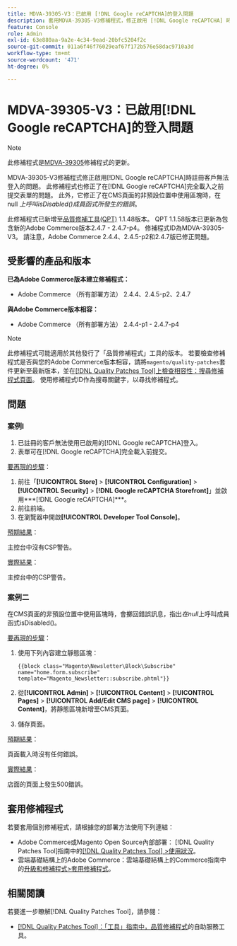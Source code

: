 ```yaml
---
title: MDVA-39305-V3：已啟用 [!DNL Google reCAPTCHA]的登入問題
description: 套用MDVA-39305-V3修補程式，修正啟用 [!DNL Google reCAPTCHA] 時註冊客戶無法登入的Adobe Commerce問題。 此修補程式也修正了在 [!DNL Google reCAPTCHA] 完整載入之前提交表單的問題。 此外，它修正了在CMS頁面的非預設位置中使用區塊時，*在null*上呼叫成員函式isDisabled()的錯誤。
feature: Console
role: Admin
exl-id: 63e880aa-9a2e-4c34-9ead-20bfc5204f2c
source-git-commit: 011a6f46f76029eaf67f172b576e58dac9710a3d
workflow-type: tm+mt
source-wordcount: '471'
ht-degree: 0%

---
```


# MDVA-39305-V3：已啟用[!DNL Google reCAPTCHA]的登入問題

>[!NOTE]
>
>此修補程式是[MDVA-39305](/help/tools/quality-patches-tool/patches-available-in-qpt/v1-1-1/mdva-39305-login-issues-with-enabled-google-recaptcha.md)修補程式的更新。

MDVA-39305-V3修補程式修正啟用[!DNL Google reCAPTCHA]時註冊客戶無法登入的問題。 此修補程式也修正了在[!DNL Google reCAPTCHA]完全載入之前提交表單的問題。 此外，它修正了在CMS頁面的非預設位置中使用區塊時，在null *上呼叫isDisabled()成員函式所發生的錯誤*。

此修補程式已新增至[品質修補工具(QPT)](https://experienceleague.adobe.com/en/docs/commerce-operations/tools/quality-patches-tool/quality-patches-tool-to-self-serve-quality-patches) 1.1.48版本。 QPT 1.1.58版本已更新為包含新的Adobe Commerce版本2.4.7 - 2.4.7-p4。 修補程式ID為MDVA-39305-V3。 請注意，Adobe Commerce 2.4.4、2.4.5-p2和2.4.7版已修正問題。

## 受影響的產品和版本

**已為Adobe Commerce版本建立修補程式：**

* Adobe Commerce （所有部署方法） 2.4.4、2.4.5-p2、2.4.7

**與Adobe Commerce版本相容：**

* Adobe Commerce （所有部署方法） 2.4.4-p1 - 2.4.7-p4

>[!NOTE]
>
>此修補程式可能適用於其他發行了「品質修補程式」工具的版本。 若要檢查修補程式是否與您的Adobe Commerce版本相容，請將`magento/quality-patches`套件更新至最新版本，並在[[!DNL Quality Patches Tool]上檢查相容性：搜尋修補程式頁面](https://experienceleague.adobe.com/en/docs/commerce-operations/tools/quality-patches-tool/quality-patches-tool-to-self-serve-quality-patches)。 使用修補程式ID作為搜尋關鍵字，以尋找修補程式。

## 問題

### 案例I

1. 已註冊的客戶無法使用已啟用的[!DNL Google reCAPTCHA]登入。
1. 表單可在[!DNL Google reCAPTCHA]完全載入前提交。

<u>要再現的步驟</u>：

1. 前往「**[!UICONTROL Store]** > **[!UICONTROL Configuration]** > **[!UICONTROL Security]** > **[!DNL Google reCAPTCHA Storefront]**」並啟用***[!DNL Google reCAPTCHA]***。
1. 前往前端。
1. 在瀏覽器中開啟&#x200B;**[!UICONTROL Developer Tool Console]**。

<u>預期結果</u>：

主控台中沒有CSP警告。

<u>實際結果</u>：

主控台中的CSP警告。

### 案例二

在CMS頁面的非預設位置中使用區塊時，會擲回錯誤訊息，指出&#x200B;*在null*&#x200B;上呼叫成員函式isDisabled()。

<u>要再現的步驟</u>：

1. 使用下列內容建立靜態區塊：

   ```
   {{block class="Magento\Newsletter\Block\Subscribe" name="home.form.subscribe"
   template="Magento_Newsletter::subscribe.phtml"}}
   ```

1. 從&#x200B;**[!UICONTROL Admin]** > **[!UICONTROL Content]** > **[!UICONTROL Pages]** > **[!UICONTROL Add/Edit CMS page]** > **[!UICONTROL Content]**，將靜態區塊新增至CMS頁面。
1. 儲存頁面。

<u>預期結果</u>：

頁面載入時沒有任何錯誤。

<u>實際結果</u>：

店面的頁面上發生500錯誤。

## 套用修補程式

若要套用個別修補程式，請根據您的部署方法使用下列連結：

* Adobe Commerce或Magento Open Source內部部署： [!DNL Quality Patches Tool]指南中的[[!DNL Quality Patches Tool] >使用狀況](/help/tools/quality-patches-tool/usage.md)。
* 雲端基礎結構上的Adobe Commerce：雲端基礎結構上的Commerce指南中的[升級和修補程式>套用修補程式](https://experienceleague.adobe.com/docs/commerce-cloud-service/user-guide/develop/upgrade/apply-patches.html)。

## 相關閱讀

若要進一步瞭解[!DNL Quality Patches Tool]，請參閱：

* [[!DNL Quality Patches Tool]：「工具」指南中，品質修補程式](/help/tools/quality-patches-tool/quality-patches-tool-to-self-serve-quality-patches.md)的自助服務工具。
